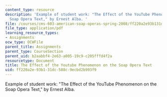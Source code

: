 ```yaml
---
content_type: resource
description: 'Example of student work: "The Effect of the YouTube Phenomenon on the
  Soap Opera Text," by Ernest Alba. '
file: /courses/cms-603-american-soap-operas-spring-2008/ff220a2e93b131dc588c9ecbd2b993f9_alba.pdf
file_type: application/pdf
learning_resource_types:
- Assignments
ocw_type: OCWFile
parent_title: Assignments
parent_type: CourseSection
parent_uid: b2aabbf4-2e63-a005-19c9-c205fffd4f2a
resourcetype: Document
title: The Effect of the Youtube Phenomenon on the Soap Opera Text
uid: ff220a2e-93b1-31dc-588c-9ecbd2b993f9
---
```

Example of student work: "The Effect of the YouTube Phenomenon on the Soap Opera Text," by Ernest Alba. 

